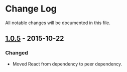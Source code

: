 # Change Log

All notable changes will be documented in this file.

## [1.0.5] - 2015-10-22

### Changed

- Moved React from dependency to peer dependency.

[1.0.5]: https://github.com/rexxars/react-markdown/compare/85a0e625ad1fefc6af2cb779c6ee74db5f31f866...v1.0.5
